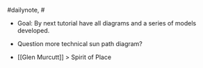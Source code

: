 #dailynote, #
- Goal: By next tutorial have all diagrams and a series of models developed.


- Question more technical sun path diagram?


- [[Glen Murcutt]] > Spirit of Place
